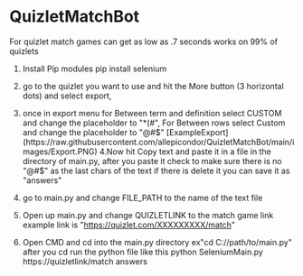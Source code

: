 # QuizletMatchBot
 For quizlet match games can get as low as .7 seconds works on 99% of quizlets
 
 1. Install Pip modules
    pip install selenium
 2. go to the quizlet you want to use and hit the More button (3 horizontal dots) and select export, 
 3. once in export menu for Between term and definition select CUSTOM and change the placeholder to "*(#", For Between rows select Custom and change the placeholder to "@#$"
    [ExampleExport](https://raw.githubusercontent.com/allepicondor/QuizletMatchBot/main/images/Export.PNG)
 4.Now hit Copy text and paste it in a file in the directory of main.py, after you paste it check to make sure there is no "@#$" as the last chars of the text if there is delete it you can save it as "answers"
 5. go to main.py and change FILE_PATH to the name of the text file
 
 6. Open up main.py and change QUIZLETLINK to the match game link example link is "https://quizlet.com/XXXXXXXXX/match"
 
 7. Open CMD and cd into the main.py directory ex"cd C://path/to/main.py" after you cd run the python file like this
     python SeleniumMain.py https://quizletlink/match answers
